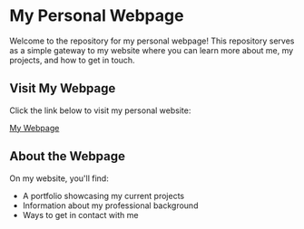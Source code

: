 # My Personal Webpage

Welcome to the repository for my personal webpage! This repository serves as a simple gateway to my website where you can learn more about me, my projects, and how to get in touch.

## Visit My Webpage

Click the link below to visit my personal website:

[My Webpage](https://maltegrieswelle.github.io/)

## About the Webpage

On my website, you'll find:
- A portfolio showcasing my current projects
- Information about my professional background
- Ways to get in contact with me
